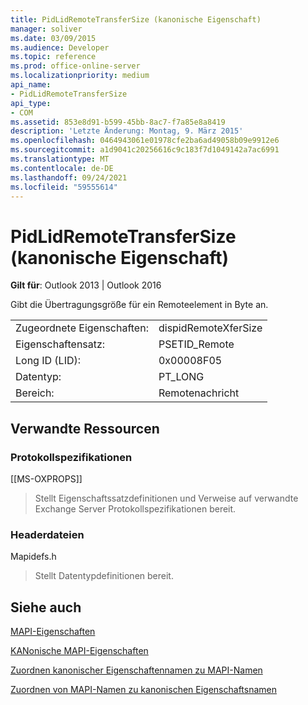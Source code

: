 ```yaml
---
title: PidLidRemoteTransferSize (kanonische Eigenschaft)
manager: soliver
ms.date: 03/09/2015
ms.audience: Developer
ms.topic: reference
ms.prod: office-online-server
ms.localizationpriority: medium
api_name:
- PidLidRemoteTransferSize
api_type:
- COM
ms.assetid: 853e8d91-b599-45bb-8ac7-f7a85e8a8419
description: 'Letzte Änderung: Montag, 9. März 2015'
ms.openlocfilehash: 0464943061e01978cfe2ba6ad49058b09e9912e6
ms.sourcegitcommit: a1d9041c20256616c9c183f7d1049142a7ac6991
ms.translationtype: MT
ms.contentlocale: de-DE
ms.lasthandoff: 09/24/2021
ms.locfileid: "59555614"
---
```

# <a name="pidlidremotetransfersize-canonical-property"></a>PidLidRemoteTransferSize (kanonische Eigenschaft)

  
  
**Gilt für**: Outlook 2013 | Outlook 2016 
  
Gibt die Übertragungsgröße für ein Remoteelement in Byte an.
  
|||
|:-----|:-----|
|Zugeordnete Eigenschaften:  <br/> |dispidRemoteXferSize  <br/> |
|Eigenschaftensatz:  <br/> |PSETID_Remote  <br/> |
|Long ID (LID):  <br/> |0x00008F05  <br/> |
|Datentyp:  <br/> |PT_LONG  <br/> |
|Bereich:  <br/> |Remotenachricht  <br/> |
   
## <a name="related-resources"></a>Verwandte Ressourcen

### <a name="protocol-specifications"></a>Protokollspezifikationen

[[MS-OXPROPS]] 
  
> Stellt Eigenschaftssatzdefinitionen und Verweise auf verwandte Exchange Server Protokollspezifikationen bereit.
    
### <a name="header-files"></a>Headerdateien

Mapidefs.h
  
> Stellt Datentypdefinitionen bereit.
    
## <a name="see-also"></a>Siehe auch



[MAPI-Eigenschaften](mapi-properties.md)
  
[KANonische MAPI-Eigenschaften](mapi-canonical-properties.md)
  
[Zuordnen kanonischer Eigenschaftennamen zu MAPI-Namen](mapping-canonical-property-names-to-mapi-names.md)
  
[Zuordnen von MAPI-Namen zu kanonischen Eigenschaftsnamen](mapping-mapi-names-to-canonical-property-names.md)

